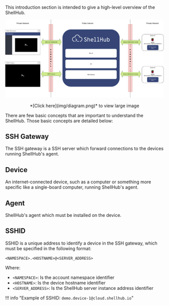 This introduction section is intended to give a high-level overview of the ShellHub.

![Diagram](img/diagram.png)

<center>*[Click here](img/diagram.png)* to view large image</center>

There are few basic concepts that are important to understand the ShellHub.
Those basic concepts are detailed below:

## SSH Gateway

The SSH gateway is a SSH server which forward connections to the devices
running ShellHub's agent.

## Device

An internet-connected device, such as a computer or something more specific like a single-board computer, running ShellHub's agent.

## Agent

ShellHub's agent which must be installed on the device.

## SSHID

SSHID is a unique address to identify a device in the SSH gateway, which must
be specified in the following format:

    <NAMESPACE>.<HOSTNAME>@<SERVER_ADDRESS>

Where:

* `<NAMESPACE>`: Is the account namespace identifier
* `<HOSTNAME>`: Is the device hostname identifier
* `<SERVER_ADDRESS>`: Is the ShellHub server instance address identifier

!!! info "Example of SSHID: `demo.device-1@cloud.shellhub.io`"
